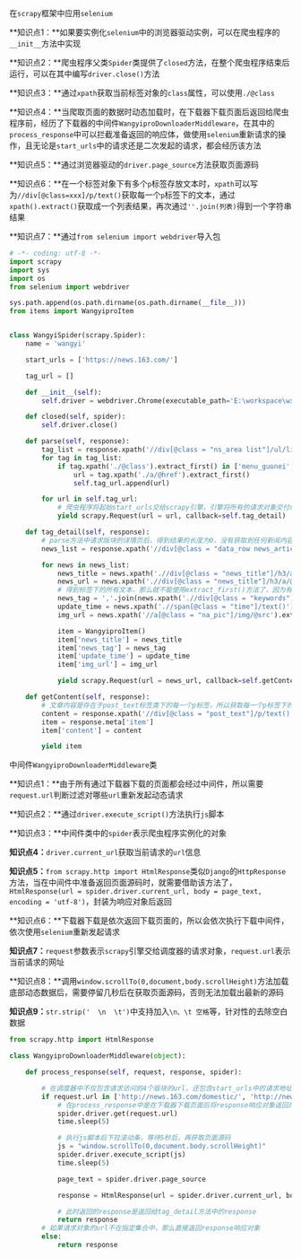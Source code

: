 在`scrapy`框架中应用`selenium`

**知识点1：**如果要实例化`selenium`中的浏览器驱动实例，可以在爬虫程序的`__init__`方法中实现

**知识点2：**爬虫程序父类`Spider`类提供了`closed`方法，在整个爬虫程序结束后运行，可以在其中编写`driver.close()`方法

**知识点3：**通过`xpath`获取当前标签对象的`class`属性，可以使用`./@class`

**知识点4：**当爬取页面的数据时动态加载时，在下载器下载页面后返回给爬虫程序前，经历了下载器的中间件`WangyiproDownloaderMiddleware`，在其中的`process_response`中可以拦截准备返回的响应体，做使用`selenium`重新请求的操作，且无论是`start_urls`中的请求还是二次发起的请求，都会经历该方法

**知识点5：**通过浏览器驱动的`driver.page_source`方法获取页面源码

**知识点6：**在一个标签对象下有多个`p`标签存放文本时，`xpath`可以写为`//div[@class=xxx]/p/text()`获取每一个`p`标签下的文本，通过`xpath().extract()`获取成一个列表结果，再次通过`''.join(列表)`得到一个字符串结果

**知识点7：**通过`from selenium import webdriver`导入包

```python
# -*- coding: utf-8 -*-
import scrapy
import sys
import os
from selenium import webdriver

sys.path.append(os.path.dirname(os.path.dirname(__file__)))
from items import WangyiproItem


class WangyiSpider(scrapy.Spider):
    name = 'wangyi'

    start_urls = ['https://news.163.com/']

    tag_url = []

    def __init__(self):
        self.driver = webdriver.Chrome(executable_path='E:\workspace\wxPythonCode\wxPythonCode\m7\chromedriver_win32\chromedriver.exe')

    def closed(self, spider):
        self.driver.close()

    def parse(self, response):
        tag_list = response.xpath('//div[@class = "ns_area list"]/ul/li')
        for tag in tag_list:
            if tag.xpath('./@class').extract_first() in ['menu_guonei','menu_guoji','menu_hangkong']:
                url = tag.xpath('./a/@href').extract_first()
                self.tag_url.append(url)

        for url in self.tag_url:
            # 爬虫程序将起始start_urls交给scrapy引擎，引擎将所有的请求对象交付给调度器，在调度器中排入队列，依次交给下载器，下载器下载页面后，返回给爬虫程序，这时会经历下载器的中间件，由于新闻是动态加载的，所以此时没有加载出新闻，所以在中间件中借助selenium来实现拦截，重新请求页面，通过page_source方法获取页面源码，使用HtmlResponse封装后作为响应对象返回
            yield scrapy.Request(url = url, callback=self.tag_detail)

    def tag_detail(self, response):
        # parse方法中请求版块的详情页后，得到结果的长度为0，没有获取到任何新闻内容，这是因为在进入新闻详情页时，新闻是动态加载出来的，所以需要借助selenium配合使用
        news_list = response.xpath('//div[@class = "data_row news_article clearfix "]')

        for news in news_list:
            news_title = news.xpath('.//div[@class = "news_title"]/h3/a/text()').extract_first()
            news_url = news.xpath('.//div[@class = "news_title"]/h3/a/@href').extract_first()
            # 得到标签下的所有文本，那么就不能使用extract_first()方法了，因为有多个值，所有适用extract()方法，得到的是一个列表，通过','.join方法连接列表中的每一个元素
            news_tag = ','.join(news.xpath('.//div[@class = "keywords"]//text()').extract())
            update_time = news.xpath('.//span[@class = "time"]/text()').extract_first()
            img_url = news.xpath('//a[@class = "na_pic"]/img/@src').extract_first()

            item = WangyiproItem()
            item['news_title'] = news_title
            item['news_tag'] = news_tag
            item['update_time'] = update_time
            item['img_url'] = img_url

            yield scrapy.Request(url = news_url, callback=self.getContent, meta = {'item':item})

    def getContent(self, response):
        # 文章内容是存在于post_text标签类下的每一个p标签，所以获取每一个p标签下的文本内容，得到的是一内容列表
        content = response.xpath('//div[@class = "post_text"]/p/text()').extract()
        item = response.meta['item']
        item['content'] = content

        yield item

```



中间件`WangyiproDownloaderMiddleware`类

**知识点1：**由于所有通过下载器下载的页面都会经过中间件，所以需要`request.url`判断过滤对哪些`url`重新发起动态请求

**知识点2：**通过`driver.execute_script()`方法执行`js`脚本

**知识点3：**中间件类中的`spider`表示爬虫程序实例化的对象

**知识点4：**`driver.current_url`获取当前请求的`url`信息

**知识点5：**`from scrapy.http import HtmlResponse`类似`Django`的`HttpResponse`方法，当在中间件中准备返回页面源码时，就需要借助该方法了，`HtmlResponse(url = spider.driver.current_url, body = page_text, encoding = 'utf-8')`，封装为响应对象后返回

**知识点6：**下载器下载是依次返回下载页面的，所以会依次执行下载中间件，依次使用`selenium`重新发起请求

**知识点7：**`request`参数表示`scrapy`引擎交给调度器的请求对象，`request.url`表示当前请求的网址

**知识点8：**调用`window.scrollTo(0,document,body.scrollHeight)`方法加载底部动态数据后，需要停留几秒后在获取页面源码，否则无法加载出最新的源码

**知识点9：**`str.strip('  \n  \t')`中支持加入`\n、\t 空格`等，针对性的去除空白数据

```python
from scrapy.http import HtmlResponse

class WangyiproDownloaderMiddleware(object):

    def process_response(self, request, response, spider):

        # 在调度器中不仅包含请求访问的4个版块的url，还包含start_urls中的请求地址，所以有针对性的拦截响应对象，获取页面源码，并通过HtmlResponse返回
        if request.url in ['http://news.163.com/domestic/', 'http://news.163.com/world/', 'http://war.163.com/', 'http://news.163.com/air/']:
            # 在process_response中是在下载器下载页面后将response响应对象返回爬虫程序前执行的，但是没有加载出动态的新闻数据，所以通过selenium重新发起请求，获取页面源码，包含了动态加载的数据
            spider.driver.get(request.url)
            time.sleep(5)

            # 执行js脚本后下拉滚动条，等待5秒后，再获取页面源码
            js = "window.scrollTo(0,document.body.scrollHeight)"
            spider.driver.execute_script(js)
            time.sleep(5)

            page_text = spider.driver.page_source

            response = HtmlResponse(url = spider.driver.current_url, body = page_text, encoding='utf-8')

            # 此时返回的response是返回给tag_detail方法中的response
            return response
		# 如果请求对象的url不在指定集合中，那么直接返回response响应对象
        else:
            return response
```



